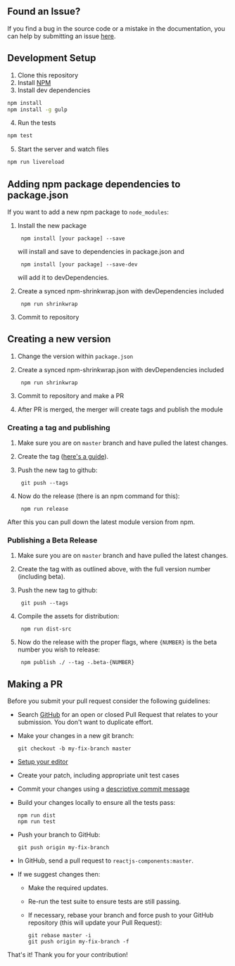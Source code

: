 ## Found an Issue?
If you find a bug in the source code or a mistake in the documentation, you can
help by submitting an issue [here](https://github.com/mesosphere/reactjs-components/issues).

## Development Setup

1. Clone this repository
2. Install [NPM](https://npmjs.org/)
3. Install dev dependencies

  ```sh
  npm install
  npm install -g gulp
  ```
4. Run the tests

  ```sh
  npm test
  ```

5. Start the server and watch files

  ```sh
  npm run livereload
  ```

## Adding npm package dependencies to package.json

If you want to add a new npm package to `node_modules`:

1. Install the new package

        npm install [your package] --save
    will install and save to dependencies in package.json and

        npm install [your package] --save-dev
    will add it to devDependencies.

2. Create a synced npm-shrinkwrap.json with devDependencies included

        npm run shrinkwrap

3. Commit to repository

## Creating a new version

1. Change the version within `package.json`

2. Create a synced npm-shrinkwrap.json with devDependencies included

        npm run shrinkwrap

3. Commit to repository and make a PR

4. After PR is merged, the merger will create tags and publish the module

### Creating a tag and publishing

1. Make sure you are on `master` branch and have pulled the latest changes.

2. Create the tag ([here's a guide](https://git-scm.com/book/en/v2/Git-Basics-Tagging#Annotated-Tags)).

3. Push the new tag to github:

        git push --tags

4. Now do the release (there is an npm command for this):

        npm run release

After this you can pull down the latest module version from npm.

### Publishing a Beta Release

1. Make sure you are on `master` branch and have pulled the latest changes.

2. Create the tag with as outlined above, with the full version number (including beta).

3. Push the new tag to github:

        git push --tags

4. Compile the assets for distribution:

        npm run dist-src

5. Now do the release with the proper flags, where `{NUMBER}` is the beta number you wish to release:

        npm publish ./ --tag -.beta-{NUMBER}

## Making a PR

Before you submit your pull request consider the following guidelines:

* Search [GitHub](https://github.com/mesosphere/reactjs-components/pulls) for an open or closed Pull Request
  that relates to your submission. You don't want to duplicate effort.
* Make your changes in a new git branch:

     ```shell
     git checkout -b my-fix-branch master
     ```

* [Setup your editor](http://editorconfig.org/#download)

* Create your patch, including appropriate unit test cases

* Commit your changes using a [descriptive commit message](http://tbaggery.com/2008/04/19/a-note-about-git-commit-messages.html)

* Build your changes locally to ensure all the tests pass:

    ```shell
    npm run dist
    npm run test
    ```

* Push your branch to GitHub:

    ```shell
    git push origin my-fix-branch
    ```

* In GitHub, send a pull request to `reactjs-components:master`.

* If we suggest changes then:
  * Make the required updates.
  * Re-run the test suite to ensure tests are still passing.
  * If necessary, rebase your branch and force push to your GitHub repository (this will update your Pull Request):

    ```shell
    git rebase master -i
    git push origin my-fix-branch -f
    ```

That's it! Thank you for your contribution!
